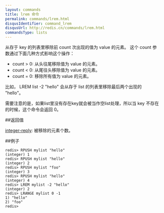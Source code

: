 ```yaml
---
layout: commands
title: lrem 命令
permalink: commands/lrem.html
disqusIdentifier: command_lrem
disqusUrl: http://redis.cn/commands/lrem.html
commandsType: lists
---
```


从存于 key 的列表里移除前 count 次出现的值为 value 的元素。 这个 count 参数通过下面几种方式影响这个操作：

- count > 0: 从头往尾移除值为 value 的元素。
- count < 0: 从尾往头移除值为 value 的元素。
- count = 0: 移除所有值为 value 的元素。

比如， LREM list -2 "hello" 会从存于 list 的列表里移除最后两个出现的 "hello"。

需要注意的是，如果list里没有存在key就会被当作空list处理，所以当 key 不存在的时候，这个命令会返回 0。

##返回值

[integer-reply](/topics/protocol.html#integer-reply): 被移除的元素个数。

##例子

	redis> RPUSH mylist "hello"
	(integer) 1
	redis> RPUSH mylist "hello"
	(integer) 2
	redis> RPUSH mylist "foo"
	(integer) 3
	redis> RPUSH mylist "hello"
	(integer) 4
	redis> LREM mylist -2 "hello"
	(integer) 2
	redis> LRANGE mylist 0 -1
	1) "hello"
	2) "foo"
	redis> 